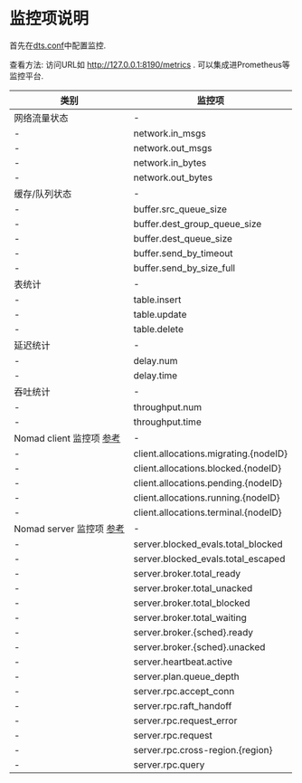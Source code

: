 # 监控项说明

首先在[dts.conf](../4/4.1_node_configuration.md)中配置监控.

查看方法: 访问URL如 http://127.0.0.1:8190/metrics . 可以集成进Prometheus等监控平台.

| 类别  | 监控项 | 
| ------------- | ------------- | 
| 网络流量状态 | - |
| - | network.in_msgs |
| - | network.out_msgs |
| - | network.in_bytes |
| - | network.out_bytes |
| 缓存/队列状态 | - |
| - | buffer.src_queue_size	|
| - | buffer.dest_group_queue_size |
| - | buffer.dest_queue_size |
| - | buffer.send_by_timeout |
| - | buffer.send_by_size_full |
| 表统计 | - |
| - | table.insert |
| - | table.update |
| - | table.delete |
| 延迟统计 | - |
| - | delay.num	|
| - | delay.time |
| 吞吐统计 | - |
| - | throughput.num |
| - | throughput.time |
| Nomad client 监控项 [参考](https://www.nomadproject.io/docs/agent/telemetry.html) | - | 
| - | client.allocations.migrating.{nodeID} | 
| - | client.allocations.blocked.{nodeID} |
| - | client.allocations.pending.{nodeID} |
| - | client.allocations.running.{nodeID} |
| - | client.allocations.terminal.{nodeID} |
| Nomad server 监控项 [参考](https://www.nomadproject.io/docs/agent/telemetry.html) | - | 
| - | server.blocked_evals.total_blocked |
| - | server.blocked_evals.total_escaped |
| - | server.broker.total_ready |
| - | server.broker.total_unacked |
| - | server.broker.total_blocked |
| - | server.broker.total_waiting |
| - | server.broker.{sched}.ready |
| - | server.broker.{sched}.unacked |
| - | server.heartbeat.active |
| - | server.plan.queue_depth |
| - | server.rpc.accept_conn |
| - | server.rpc.raft_handoff |
| - | server.rpc.request_error |
| - | server.rpc.request |
| - | server.rpc.cross-region.{region} |
| - | server.rpc.query |

